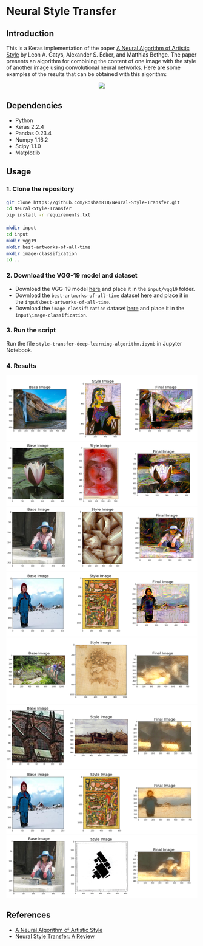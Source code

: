 # Neural Style Transfer

## Introduction

This is a Keras implementation of the paper [A Neural Algorithm of Artistic Style](https://arxiv.org/abs/1508.06576) by Leon A. Gatys, Alexander S. Ecker, and Matthias Bethge. The paper presents an algorithm for combining the content of one image with the style of another image using convolutional neural networks. Here are some examples of the results that can be obtained with this algorithm:

<p align='center'>
<img src='https://cdn-images-1.medium.com/max/1600/1*kOQOZxBDNw4lI757soTEyQ.png'>
</p>

## Dependencies

- Python
- Keras 2.2.4
- Pandas 0.23.4
- Numpy 1.16.2
- Scipy 1.1.0
- Matplotlib

## Usage

### 1. Clone the repository

```bash
git clone https://github.com/Roshan818/Neural-Style-Transfer.git
cd Neural-Style-Transfer
pip install -r requirements.txt

mkdir input
cd input
mkdir vgg19
mkdir best-artworks-of-all-time
mkdir image-classification
cd ..
```

### 2. Download the VGG-19 model and dataset

- Download the VGG-19 model [here](https://www.kaggle.com/datasets/keras/vgg19) and place it in the `input/vgg19` folder.
- Download the `best-artworks-of-all-time` dataset [here](https://www.kaggle.com/datasets/ikarus777/best-artworks-of-all-time/) and place it in the `input\best-artworks-of-all-time`.
- Download the `image-classification` dataset [here](https://www.kaggle.com/datasets/duttadebadri/image-classification/) and place it in the `input\image-classification`.

### 3. Run the script

Run the file `style-transfer-deep-learning-algorithm.ipynb` in Jupyter Notebook.

### 4. Results

<p align='center'>
<img src = 'output/output1.png'>
<img src = 'output/output2.png' >
<img src = 'output/output3.png' >
<img src = 'output/output4.png' >
<img src = 'output/output5.png' >
<img src = 'output/output6.png' >
<img src = 'output/output7.png' >
<img src = 'output/output8.png' >

</p>

## References

- [A Neural Algorithm of Artistic Style](https://arxiv.org/abs/1508.06576)
- [Neural Style Transfer: A Review](https://arxiv.org/abs/1705.04058)
